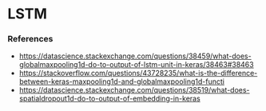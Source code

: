 # LSTM

### References
- https://datascience.stackexchange.com/questions/38459/what-does-globalmaxpooling1d-do-to-output-of-lstm-unit-in-keras/38463#38463
- https://stackoverflow.com/questions/43728235/what-is-the-difference-between-keras-maxpooling1d-and-globalmaxpooling1d-functi
- https://datascience.stackexchange.com/questions/38519/what-does-spatialdropout1d-do-to-output-of-embedding-in-keras